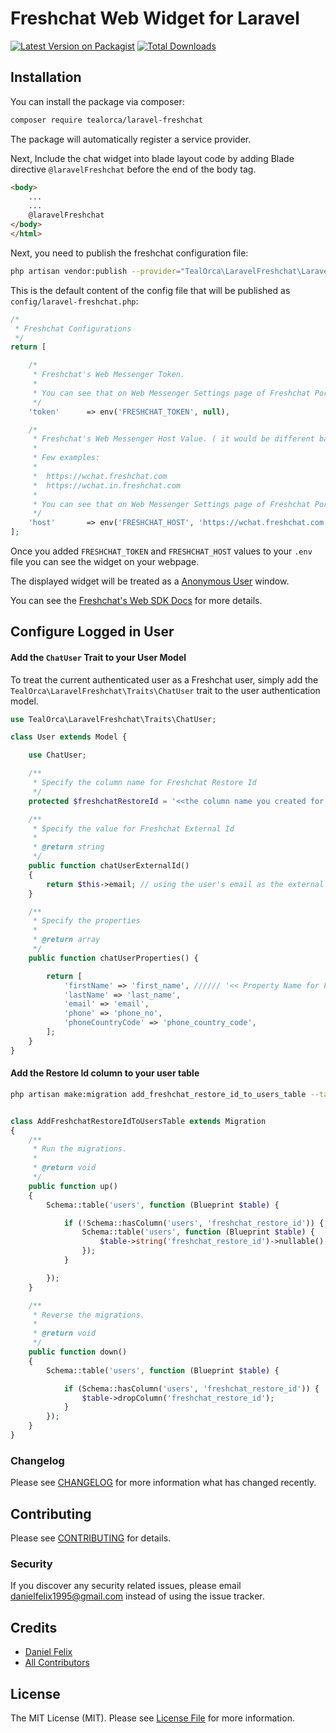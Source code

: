 # Freshchat Web Widget for Laravel

[![Latest Version on Packagist](https://img.shields.io/packagist/v/tealorca/laravel-freshchat.svg?style=flat-square)](https://packagist.org/packages/tealorca/laravel-freshchat)
[![Total Downloads](https://img.shields.io/packagist/dt/tealorca/laravel-freshchat.svg?style=flat-square)](https://packagist.org/packages/tealorca/laravel-freshchat)



## Installation

You can install the package via composer:

```bash
composer require tealorca/laravel-freshchat
```

The package will automatically register a service provider.



Next, Include the chat widget into blade layout code by adding Blade directive ` @laravelFreshchat ` before the end of the body tag.

```html
<body>
    ...
    ...
    @laravelFreshchat
</body>
</html>
```

Next, you need to publish the freshchat configuration file:

```bash
php artisan vendor:publish --provider="TealOrca\LaravelFreshchat\LaravelFreshchatServiceProvider" --tag="config"

```

This is the default content of the config file that will be published as `config/laravel-freshchat.php`:


```php
/*
 * Freshchat Configurations
 */
return [

    /*
     * Freshchat's Web Messenger Token.
     *
     * You can see that on Web Messenger Settings page of Freshchat Portal.
     */
    'token'      => env('FRESHCHAT_TOKEN', null),

    /*
     * Freshchat's Web Messenger Host Value. ( it would be different based on your data region)
     *
     * Few examples:
     *
     *	https://wchat.freshchat.com
     *	https://wchat.in.freshchat.com
     *
     * You can see that on Web Messenger Settings page of Freshchat Portal.
     */
    'host'       => env('FRESHCHAT_HOST', 'https://wchat.freshchat.com'),
];

```



Once you added `FRESHCHAT_TOKEN` and `FRESHCHAT_HOST` values to your `.env` file you can see the widget on your webpage.



The displayed widget will be treated as a [Anonymous User](https://developers.freshchat.com/web-sdk/#anonymous-user) window.

You can see the [Freshchat's Web SDK Docs](https://developers.freshchat.com/web-sdk/) for more details.



## Configure Logged in User



#### Add the `ChatUser` Trait to your User Model

To treat the current authenticated user as a Freshchat user, simply add the `TealOrca\LaravelFreshchat\Traits\ChatUser` trait to the user authentication model.

``` php
use TealOrca\LaravelFreshchat\Traits\ChatUser;

class User extends Model {

    use ChatUser;

	/**
     * Specify the column name for Freshchat Restore Id
     */
    protected $freshchatRestoreId = '<<the column name you created for storing the Freshchat restoreId>>';

    /**
     * Specify the value for Freshchat External Id
     *
     * @return string
     */
    public function chatUserExternalId()
    {
        return $this->email; // using the user's email as the external id
    }

    /**
     * Specify the properties
     *
     * @return array
     */
    public function chatUserProperties() {

        return [
            'firstName' => 'first_name', ////// '<< Property Name for Freshchat >>' => '<< column name on the users table >>',
            'lastName' => 'last_name',
            'email' => 'email',
            'phone' => 'phone_no',
            'phoneCountryCode' => 'phone_country_code',
        ];
    }
}
```



#### Add the Restore Id column to your user table

```bash
php artisan make:migration add_freshchat_restore_id_to_users_table --table=users
```


``` php

class AddFreshchatRestoreIdToUsersTable extends Migration
{
    /**
     * Run the migrations.
     *
     * @return void
     */
    public function up()
    {
        Schema::table('users', function (Blueprint $table) {

            if (!Schema::hasColumn('users', 'freshchat_restore_id')) {
                Schema::table('users', function (Blueprint $table) {
                    $table->string('freshchat_restore_id')->nullable();
                });
            }

        });
    }

    /**
     * Reverse the migrations.
     *
     * @return void
     */
    public function down()
    {
        Schema::table('users', function (Blueprint $table) {

            if (Schema::hasColumn('users', 'freshchat_restore_id')) {
                $table->dropColumn('freshchat_restore_id');
            }
        });
    }
}
```



### Changelog

Please see [CHANGELOG](CHANGELOG.md) for more information what has changed recently.

## Contributing

Please see [CONTRIBUTING](CONTRIBUTING.md) for details.

### Security

If you discover any security related issues, please email danielfelix1995@gmail.com instead of using the issue tracker.

## Credits

- [Daniel Felix](https://github.com/tealorca)
- [All Contributors](../../contributors)

## License

The MIT License (MIT). Please see [License File](LICENSE.md) for more information.